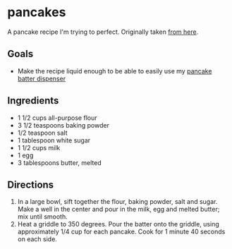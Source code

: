# pancakes

A pancake recipe I'm trying to perfect. Originally taken [from here](https://www.allrecipes.com/recipe/21014/good-old-fashioned-pancakes/).

## Goals

- Make the recipe liquid enough to be able to easily use my [pancake batter dispenser](https://www.google.com/url?sa=t&rct=j&q=&esrc=s&source=web&cd=31&ved=2ahUKEwjB1rDQ9PnnAhWpHjQIHY5pCykQFjAeegQIAxAB&url=https%3A%2F%2Fwww.amazon.com%2FPancake-Cupcake-Batter-Dispenser-KPKitchen%2Fdp%2FB00R48FNTE&usg=AOvVaw0rVHbNiQsagxs5F0kDy-Mt)

## Ingredients

- 1 1/2 cups all-purpose flour
- 3 1/2 teaspoons baking powder
- 1/2 teaspoon salt
- 1 tablespoon white sugar
- 1 1/2 cups milk
- 1 egg
- 3 tablespoons butter, melted

## Directions

1. In a large bowl, sift together the flour, baking powder, salt and sugar. Make a well in the center and pour in the milk, egg and melted butter; mix until smooth.
1. Heat a griddle to 350 degrees. Pour the batter onto the griddle, using approximately 1/4 cup for each pancake. Cook for 1 minute 40 seconds on each side.
